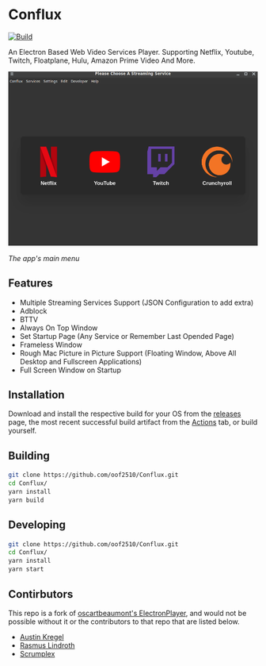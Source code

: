 # Conflux

[![Build](https://github.com/OOF2510/Conflux/actions/workflows/build.yml/badge.svg)](https://github.com/OOF2510/Conflux/actions/workflows/build.yml)

An Electron Based Web Video Services Player. Supporting Netflix, Youtube, Twitch, Floatplane, Hulu, Amazon Prime Video And More.

![Conflux Menu](docs/Conflux.png)

_The app's main menu_

## Features

- Multiple Streaming Services Support (JSON Configuration to add extra)
- Adblock
- BTTV
- Always On Top Window
- Set Startup Page (Any Service or Remember Last Opended Page)
- Frameless Window
- Rough Mac Picture in Picture Support (Floating Window, Above All Desktop and Fullscreen Applications)
- Full Screen Window on Startup

## Installation

Download and install the respective build for your OS from the [releases](https://github.com/oof2510/Conflux/releases) page, the most recent successful build artifact from the [Actions](https://github.com/oof2510/Conflux/actions) tab, or build yourself.

## Building
```bash
git clone https://github.com/oof2510/Conflux.git
cd Conflux/
yarn install
yarn build
```

## Developing

```bash
git clone https://github.com/oof2510/Conflux.git
cd Conflux/
yarn install
yarn start
```

## Contirbutors
This repo is a fork of [oscartbeaumont's ElectronPlayer](https://github.com/oscartbeaumont/ElectronPlayer), and would not be possible without it or the contributors to that repo that are listed below.

- [Austin Kregel](https://github.com/austinkregel)
- [Rasmus Lindroth](https://github.com/RasmusLindroth)
- [Scrumplex](https://github.com/Scrumplex)
